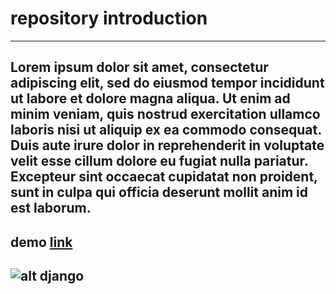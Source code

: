 # repository introduction
---
Lorem ipsum dolor sit amet, consectetur adipiscing elit, sed do eiusmod tempor incididunt ut labore et dolore magna aliqua. Ut enim ad minim veniam, quis nostrud exercitation ullamco laboris nisi ut aliquip ex ea commodo consequat. Duis aute irure dolor in reprehenderit in voluptate velit esse cillum dolore eu fugiat nulla pariatur. Excepteur sint occaecat cupidatat non proident, sunt in culpa qui officia deserunt mollit anim id est laborum.
---
**demo**
[link](https://saeid-shabani-django.github.io/shopfrontend/)
---
![alt django](https://static.djangoproject.com/img/logos/django-logo-positive.png)
---


